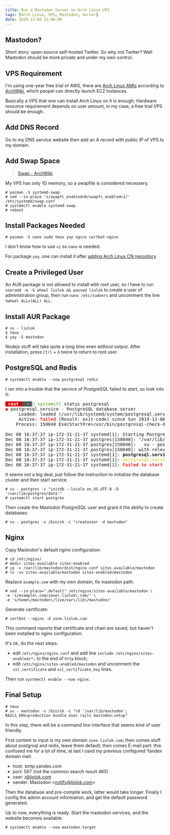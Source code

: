 ```yaml
---
title: Run a Mastodon Server on Arch Linux VPS
tags: [Arch Linux, VPS, Mastodon, Server]
date: 2019-12-08 22:00:00
---
```


## Mastodon?

Short story: open-source self-hosted Twitter. So why not Twitter? Well Mastodon should be more private and under my own control.

## VPS Requirement

I'm using one-year free trial of AWS, there are [Arch Linux AMIs][archlinux_ami] according to [ArchWiki][arch_wiki], which peopel can directly launch EC2 instances.

Basically a VPS that one can install Arch Linux on it is enough; Hardware resource requirement depends on user amount, in my case, a free trial VPS should be enough.

[arch_wiki]: https://wiki.archlinux.org/index.php/Arch_Linux_AMIs_for_Amazon_Web_Services "Arch Linux AMIs for Amazon Web Services - ArchWiki"
[archlinux_ami]: https://www.uplinklabs.net/projects/arch-linux-on-ec2/ "Uplink Laboratories"

## Add DNS Record

Go to my DNS service website then add an A record with public IP of VPS to my domain.

## Add Swap Space

> [Swap - ArchWiki](https://wiki.archlinux.org/index.php/Swap#systemd-swap "Swap - ArchWiki")

My VPS has only 1G memory, so a swapfile is considered necessery.

```shell
# pacman -S systemd-swap
# sed --in-place 's/swapfc_enabled=0/swapfc_enabled=1/' /etc/systemd/swap.conf
# systemctl enable systemd-swap
# reboot
```

## Install Packages Needed

```shell
# pacman -S nano sudo tmux yay nginx certbot-nginx
```

I don't know how to use `vi` so `nano` is needed.

For package `yay`, one can install it after [adding Arch Linux CN repository][archlinuxcn].

[archlinuxcn]: https://github.com/archlinuxcn/repo#usage "archlinuxcn/repo: Arch Linux CN Repository"

## Create a Privileged User

An AUR package is not allowed to install with root user, so I have to run `useradd -m -G wheel liolok && passwd liolok` to create a user of administration group, then run `nano /etc/sudoers` and uncomment the line `%wheel ALL=(ALL) ALL`.

## Install AUR Package

```shell
# su - liolok
$ tmux
$ yay -S mastodon
```

Nodejs stuff will take quite a long time even without output. After installation, press `Ctrl` + `D` twice to return to root user.

## PostgreSQL and Redis

```shell
# systemctl enable --now postgresql redis
```

I ran into a trouble that the service of PostgreSQL failed to start, so look into it:

<pre><span style="background-color:#D70000"><font color="#D75F00"> </font></span><span style="background-color:#D70000"><font color="#FFFFFF"><b>root </b></font></span><span style="background-color:#585858"><font color="#D70000"> </font></span><span style="background-color:#585858"><font color="#D0D0D0"><b>~ </b></font></span><font color="#585858"> </font><font color="#4E9A06">systemctl</font> status postgresql                                                                                                                                                  <font color="#5F0000"> </font><span style="background-color:#5F0000"><font color="#FFFFFF"> 1 </font></span>
<font color="#EF2929"><b>●</b></font> postgresql.service - PostgreSQL database server
     Loaded: loaded (/usr/lib/systemd/system/postgresql.service; enabled; vendor preset: disabled)
     Active: <font color="#EF2929"><b>failed</b></font> (Result: exit-code) since Sun 2019-12-08 16:37:37 UTC; 20s ago
    Process: 150840 ExecStartPre=/usr/bin/postgresql-check-db-dir ${PGROOT}/data <font color="#EF2929"><b>(code=exited, status=1/FAILURE)</b></font>

Dec 08 16:37:37 ip-172-31-21-37 systemd[1]: Starting PostgreSQL database server...
Dec 08 16:37:37 ip-172-31-21-37 postgres[150840]: &quot;/var/lib/postgres/data&quot; is missing or empty. Use a command like
Dec 08 16:37:37 ip-172-31-21-37 postgres[150840]:   su - postgres -c &quot;initdb --locale en_US.UTF-8 -D &apos;/var/lib/postgres/data&apos;&quot;
Dec 08 16:37:37 ip-172-31-21-37 postgres[150840]: with relevant options, to initialize the database cluster.
Dec 08 16:37:37 ip-172-31-21-37 systemd[1]: <b>postgresql.service: Control process exited, code=exited, status=1/FAILURE</b>
Dec 08 16:37:37 ip-172-31-21-37 systemd[1]: <font color="#D7D75F"><b>postgresql.service: Failed with result &apos;exit-code&apos;.</b></font>
Dec 08 16:37:37 ip-172-31-21-37 systemd[1]: <font color="#EF2929"><b>Failed to start PostgreSQL database server.</b></font>
</pre>

It seems not a big deal, just follow the instruction to initialize the database cluster and then start service.

```shell
# su - postgres -c "initdb --locale en_US.UTF-8 -D '/var/lib/postgres/data'"
# systemctl start postgres
```

Then create the Mastodon PostgreSQL user and grant it the ability to create databases:

```shell
# su - postgres -s /bin/sh -c "createuser -d mastodon"
```

## Nginx

Copy Mastodon's default nginx configuration:

```shell
# cd /etc/nginx/
# mkdir sites-available sites-enabled
# cp -v /var/lib/mastodon/dist/nginx.conf sites-available/mastodon
# ln -sv sites-available/mastodon sites-enabled/mastodon
```

Replace `example.com` with my own domain, fix mastodon path:

```shell
# sed --in-place=".default" /etc/nginx/sites-available/mastodon \
-e 's/example\.com/zone\.liolok\.com/' \
-e 's/home\/mastodon\/live/var\/lib\/mastodon/'
```

Generate certificate:

```shell
# certbot --nginx -d zone.liolok.com
```

This command reports that certificate and chain are saved, but haven't been installed to nginx configuration.

It's ok, do the next steps:
- edit `/etc/nginx/nginx.conf` and add line `include /etc/nginx/sites-enabled/*;` to the end of `http` block;
- edit `/etc/nginx/sites-enabled/mastodon` and uncomment the `ssl_certificate` and `ssl_certificate_key` lines.

Then run `systemctl enable --now nginx`.

## Final Setup

```shell
# tmux
# su - mastodon -s /bin/sh -c "cd '/var/lib/mastodon'; RAILS_ENV=production bundle exec rails mastodon:setup"
```

In this step, there will be a command line interface that seems kind of user friendly.

First content to input is my own domain `zone.liolok.com`; then comes stuff about postgrsql and redis, leave them default; then comes E-mail part: this confused me for a lot of time, at last I used my previous configured Yandex domain mail:

- host: smtp.yandex.com
- port: 587 (not the common search result 465)
- user: i@liolok.com
- sender: Mastodon \<notify@liolok.com>

Then the database and pre-compile work, latter would take longer. Finally I config the admin account information, and get the default password generated.

Up to now, everything is ready. Start the mastodon services, and the website becomes available.

```shell
# systemctl enable --now mastodon.target
```
